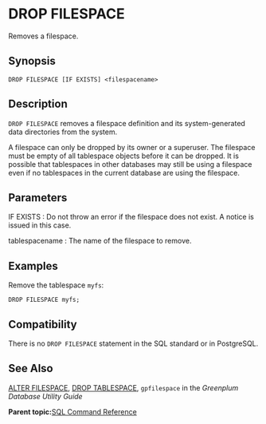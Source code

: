 # DROP FILESPACE 

Removes a filespace.

## Synopsis 

``` {#sql_command_synopsis}
DROP FILESPACE [IF EXISTS] <filespacename>
```

## Description 

`DROP FILESPACE` removes a filespace definition and its system-generated data directories from the system.

A filespace can only be dropped by its owner or a superuser. The filespace must be empty of all tablespace objects before it can be dropped. It is possible that tablespaces in other databases may still be using a filespace even if no tablespaces in the current database are using the filespace.

## Parameters 

IF EXISTS
:   Do not throw an error if the filespace does not exist. A notice is issued in this case.

tablespacename
:   The name of the filespace to remove.

## Examples 

Remove the tablespace `myfs`:

```
DROP FILESPACE myfs;
```

## Compatibility 

There is no `DROP FILESPACE` statement in the SQL standard or in PostgreSQL.

## See Also 

[ALTER FILESPACE](ALTER_FILESPACE.html), [DROP TABLESPACE](DROP_TABLESPACE.html), `gpfilespace` in the *Greenplum Database Utility Guide*

**Parent topic:**[SQL Command Reference](../sql_commands/sql_ref.html)

